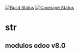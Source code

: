 [![Build Status](https://travis-ci.org/jobiols/str.svg?branch=8.0)](https://travis-ci.org/jobiols/str)
[![Coverage Status](https://coveralls.io/repos/jobiols/str/badge.svg?branch=master&service=github)](https://coveralls.io/github/jobiols/str?branch=7.0)
# str

## modulos odoo v8.0

